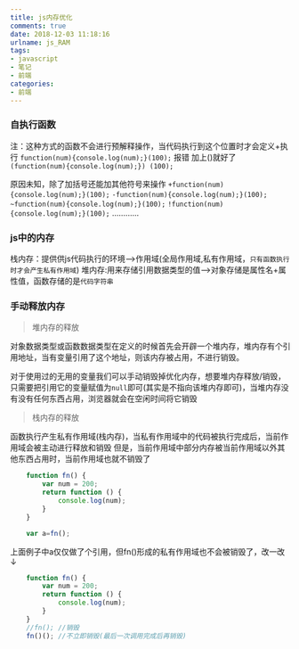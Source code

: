 ```yaml
---
title: js内存优化
comments: true
date: 2018-12-03 11:18:16
urlname: js_RAM
tags:
- javascript
- 笔记
- 前端
categories:
- 前端
---
```


### 自执行函数
注：这种方式的函数不会进行预解释操作，当代码执行到这个位置时才会定义+执行
`function(num){console.log(num);}(100);`
报错
加上()就好了
`(function(num){console.log(num);}) (100);`

原因未知，除了加括号还能加其他符号来操作
`+function(num){console.log(num);}(100);`
`-function(num){console.log(num);}(100);`
`~function(num){console.log(num);}(100);`
`!function(num){console.log(num);}(100);`
............

### js中的内存
栈内存：提供供js代码执行的环境-->作用域(全局作用域,私有作用域，`只有函数执行时才会产生私有作用域`)
堆内存:用来存储引用数据类型的值-->对象存储是属性名+属性值，函数存储的是`代码字符串`

### 手动释放内存
> 堆内存的释放

对象数据类型或函数数据类型在定义的时候首先会开辟一个堆内存，堆内存有个引用地址，当有变量引用了这个地址，则该内存被占用，不进行销毁。

对于使用过的无用的变量我们可以手动销毁掉优化内存，想要堆内存释放/销毁，只需要把引用它的变量赋值为`null`即可(其实是不指向该堆内存即可)，当堆内存没有没有任何东西占用，浏览器就会在空闲时间将它销毁

> 栈内存的释放

函数执行产生私有作用域(栈内存)，当私有作用域中的代码被执行完成后，当前作用域会被主动进行释放和销毁
但是，当前作用域中部分内存被当前作用域以外其他东西占用时，当前作用域也就不销毁了
```javascript
    function fn() {
        var num = 200;
        return function () {
            console.log(num);
        }
    }

    var a=fn();
```
上面例子中a仅仅做了个引用，但fn()形成的私有作用域也不会被销毁了，改一改↓
```javascript
    function fn() {
        var num = 200;
        return function () {
            console.log(num);
        }
    }
    //fn();	//销毁
	fn()();	//不立即销毁(最后一次调用完成后再销毁)
```

